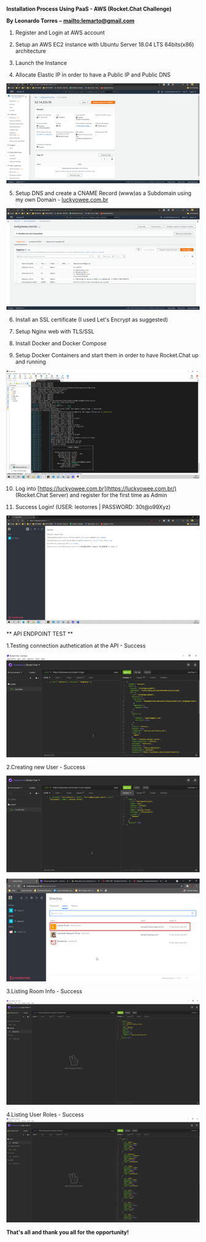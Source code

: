 **Installation Process Using PaaS - AWS (Rocket.Chat Challenge)**

**By**  **Leonardo Torres**  **–** [**mailto:lemarto@gmail.com**](mailto:lemarto@gmail.com)

1. Register and Login at AWS account

2. Setup an AWS EC2 instance with Ubuntu Server 18.04 LTS 64bits(x86) architecture
3. Launch the Instance

4. Allocate Elastic IP in order to have a Public IP and Public DNS

![](https://github.com/leotorres76/Rocket.Chat_ES_Leonardo_Torres/blob/main/aws_elastic_ip_setup.png)

5. Setup DNS and create a CNAME Record (www)as a Subdomain using my own Domain - [luckyowee.com.br](https://luckyowee.com.br/)

![](https://github.com/leotorres76/Rocket.Chat_ES_Leonardo_Torres/blob/main/aws_dns_setup.png)

6. Install an SSL certificate (I used Let&#39;s Encrypt as suggested)

7. Setup Nginx web with TLS/SSL

8. Install Docker and Docker Compose

9. Setup Docker Containers and start them in order to have Rocket.Chat up and running

![](https://github.com/leotorres76/Rocket.Chat_ES_Leonardo_Torres/blob/main/rocketchat_installation_success.png)

10. Log into [https://luckyowee.com.br](https://luckyowee.com.br/) (Rocket.Chat Server) and register for the first time as Admin

11. Success Login! (USER: leotorres | PASSWORD: 30t@o99Xyz)

![](https://github.com/leotorres76/Rocket.Chat_ES_Leonardo_Torres/blob/main/success_log_in.png)

** API ENDPOINT TEST **

1.Testing connection authetication at the API - Success

![](https://github.com/leotorres76/Rocket.Chat_ES_Leonardo_Torres/blob/main/01_api_endpoint_loggin.png)

2.Creating new User - Success

![](https://github.com/leotorres76/Rocket.Chat_ES_Leonardo_Torres/blob/main/02_api_endpoint_register_user.png)

![](https://github.com/leotorres76/Rocket.Chat_ES_Leonardo_Torres/blob/main/03_api_endpoint_register_user_success.png)

3.Listing Room Info - Success

![](https://github.com/leotorres76/Rocket.Chat_ES_Leonardo_Torres/blob/main/04_api_endpoint_room_info_success.png)

4.Listing User Roles - Success
![](https://github.com/leotorres76/Rocket.Chat_ES_Leonardo_Torres/blob/main/05_api_endpoint_roles_list_success.png)

**That's all and thank you all for the opportunity!**
